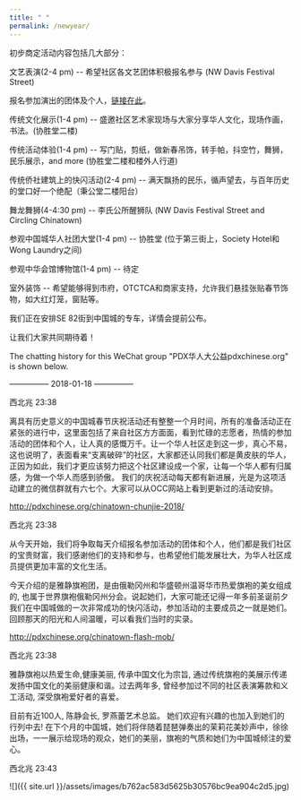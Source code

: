```yaml
---
title: " "
permalink: /newyear/
---
```


初步商定活动内容包括几大部分：

文艺表演(2-4 pm) -- 希望社区各文艺团体积极报名参与 (NW Davis Festival Street)

报名参加演出的团体及个人，[链接在此](https://docs.google.com/forms/d/e/1FAIpQLSfsolT4q0JKHoVElCh9QhlrrwfNyDXNu6jAtSQle3_SAtdVAQ/viewform)。

传统文化展示(1-4 pm) -- 盛邀社区艺术家现场与大家分享华人文化，现场作画，书法。(协胜堂二楼)

传统活动体验(1-4 pm) -- 写门贴，剪纸，做新春吊饰，转手帕，抖空竹，舞狮，民乐展示，and more (协胜堂二楼和楼外人行道)

传统侨社建筑上的快闪活动(2-4 pm) -- 满天飘扬的民乐，循声望去，与百年历史的堂口好一个绝配（秉公堂二楼阳台）

舞龙舞狮(4-4:30 pm) -- 李氏公所醒狮队 (NW Davis Festival Street and Circling Chinatown)

参观中国城华人社团大堂(1-4 pm) -- 协胜堂 (位于第三街上，Society Hotel和Wong Laundry之间)

参观中华会馆博物馆(1-4 pm) -- 待定

室外装饰 -- 希望能够得到市府，OTCTCA和商家支持，允许我们悬挂张贴春节饰物，如大红灯笼，窗贴等。

我们正在安排SE 82街到中国城的专车，详情会提前公布。

让我们大家共同期待着！

The chatting history for this WeChat group "PDX华人大公益pdxchinese.org" is shown below.

—————  2018-01-18  —————

西北兆  23:38

离具有历史意义的中国城春节庆祝活动还有整整一个月时间，所有的准备活动正在紧张的进行中，这里面包括了来自社区方方面面，看到忙碌的志愿者，热情的参加活动的团体和个人，让人真的感慨万千。让一个华人社区走到这一步，真心不易，这也说明了，表面看来“支离破碎”的社区，大家都还认同我们都是黄皮肤的华人，正因为如此，我们才更应该努力把这个社区建设成一个家，让每一个华人都有归属感，为做一个华人而感到骄傲。
我们的庆祝活动每天都有新进展，光是为这项活动建立的微信群就有六七个。大家可以从OCC网站上看到更新过的活动安排。

http://pdxchinese.org/chinatown-chunjie-2018/

西北兆  23:38

从今天开始，我们将争取每天介绍报名参加活动的团体和个人，他们都是我们社区的宝贵财富，我们感谢他们的支持和参与，也希望他们能发展壮大，为华人社区成员提供更加丰富的文化生活。

今天介绍的是雅静旗袍团，是由俄勒冈州和华盛顿州温哥华市热爱旗袍的美女组成的, 也属于世界旗袍俄勒冈州分会。说起她们，大家可能还记得一年多前圣诞前夕我们在中国城做的一次非常成功的快闪活动，参加活动的主要成员之一就是她们。回顾那天的阳光和人间温暖，可以看我们当时的实录。

http://pdxchinese.org/chinatown-flash-mob/

西北兆  23:38

雅静旗袍以热爱生命,健康美丽, 传承中国文化为宗旨, 通过传统旗袍的美展示传递发扬中国文化的美丽健康和谐。过去两年多, 曾经参加过不同的社区表演筹款和义工活动, 深受旗袍爱好者的喜爱。

目前有近100人, 陈静会长, 罗燕蕾艺术总监。 她们欢迎有兴趣的也加入到她们的行列中去!
在下个月的中国城，她们将伴随着琵琶弹奏出的茉莉花美妙声中，徐徐出场，一一展示给现场的观众，她们的美丽，旗袍的气质和她们为中国城倾注的爱心。

西北兆  23:43

![]({{ site.url }}/assets/images/b762ac583d5625b30576bc9ea904c2d5.jpg)
